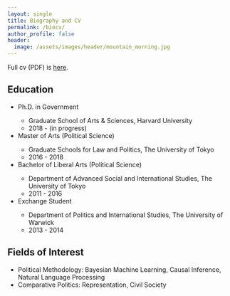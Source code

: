 ```yaml
---
layout: single
title: Biography and CV
permalink: /biocv/
author_profile: false
header:
  image: /assets/images/header/mountain_morning.jpg
---
```


Full cv (PDF) is <a href="https://drive.google.com/file/d/0ByBohJYaUR1VaGtCR19NaTZsRkE/view?usp=sharing&resourcekey=0-ClJraSoTgPtb_OnCMx4T_A" target="_blank">here</a>.
<br>

## Education
<ul>
 <li>Ph.D. in Government</li>
   <ul>
	 		<li>Graduate School of Arts & Sciences, Harvard University</li>
		  <li>2018 - (in progress)</li>
	 </ul>
 <li>Master of Arts (Political Science)</li>
   <ul>
	 		<li>Graduate Schools for Law and Politics, The University of Tokyo</li>
		  <li>2016 - 2018</li>
	 </ul>
 <li>Bachelor of Liberal Arts (Political Science)</li>
   <ul>
	 		<li>Department of Advanced Social and International Studies, The University of Tokyo</li>
		  <li>2011 - 2016</li>
	 </ul>
 <li>Exchange Student</li>
   <ul>
	 		<li>Department of Politics and International Studies, The University of Warwick</li>
		  <li>2013 - 2014</li>
	 </ul>
</ul>

## Fields of Interest
* Political Methodology: Bayesian Machine Learning, Causal Inference, Natural Language Processing
* Comparative Politics: Representation, Civil Society
